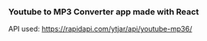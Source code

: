 ### Youtube to MP3 Converter app made with React

API used: https://rapidapi.com/ytjar/api/youtube-mp36/
